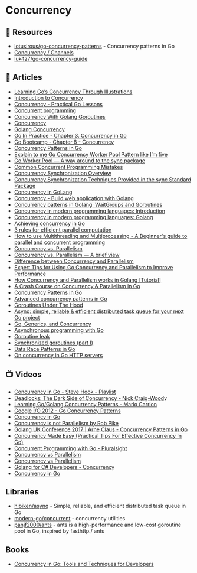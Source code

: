 # Concurrency

## 📘 Resources
- [lotusirous/go-concurrency-patterns](https://github.com/lotusirous/go-concurrency-patterns) - Concurrency patterns in Go
- [Concurrency / Channels](https://github.com/golang/go/wiki/Articles#concurrency--channels)
- [luk4z7/go-concurrency-guide](https://github.com/luk4z7/go-concurrency-guide)
## 📕 Articles
- [Learning Go’s Concurrency Through Illustrations](https://medium.com/@trevor4e/learning-gos-concurrency-through-illustrations-8c4aff603b3)
- [Introduction to Concurrency](https://golangbot.com/concurrency/)
- [Concurrency - Practical Go Lessons](https://www.practical-go-lessons.com/chap-30-concurrency)
- [Concurrent programming](https://yourbasic.org/golang/concurrent-programming/)
- [Concurrency With Golang Goroutines](https://tutorialedge.net/golang/concurrency-with-golang-goroutines/)
- [Concurrency](https://www.golang-book.com/books/intro/10)
- [Golang Concurrency](https://www.golangprograms.com/go-language/concurrency.html)
- [Go In Practice - Chapter 3. Concurrency in Go](https://livebook.manning.com/book/go-in-practice/chapter-3/)
- [Go Bootcamp - Chapter 8 - Concurrency](https://www.golangbootcamp.com/book/concurrency)
- [Concurrency Patterns in Go](https://dev.to/karankumarshreds/concurrency-patterns-in-go-3jfc)
- [Explain to me Go Concurrency Worker Pool Pattern like I’m five](https://itnext.io/explain-to-me-go-concurrency-worker-pool-pattern-like-im-five-e5f1be71e2b0)
- [Go Worker Pool — A way around to the sync package](https://itnext.io/refactor-go-worker-pool-a-way-around-to-the-sync-package-7d45b1afb768)
- [Common Concurrent Programming Mistakes](https://go101.org/article/concurrent-common-mistakes.html)
- [Concurrency Synchronization Overview](https://go101.org/article/concurrent-synchronization-overview.html)
- [Concurrency Synchronization Techniques Provided in the sync Standard Package](https://go101.org/article/concurrent-synchronization-more.html)
- [Concurrency in GoLang](https://golangdocs.com/concurrency-in-golang)
- [Concurrency - Build web application with Golang](https://astaxie.gitbooks.io/build-web-application-with-golang/content/en/02.7.html)
- [Concurrency patterns in Golang: WaitGroups and Goroutines](https://blog.logrocket.com/concurrency-patterns-golang-waitgroups-goroutines/)
- [Concurrency in modern programming languages: Introduction](https://deepu.tech/concurrency-in-modern-languages/)
- [Concurrency in modern programming languages: Golang](https://deepu.tech/concurrency-in-modern-languages-go/)
- [Achieving concurrency in Go](https://medium.com/rungo/achieving-concurrency-in-go-3f84cbf870ca)
- [3 rules for efficient parallel computation](https://yourbasic.org/golang/efficient-parallel-computation/)
- [How to use Multithreading and Multiprocessing - A Beginner's guide to parallel and concurrent programming](https://www.mineiros.io/blog/guide-to-multihreading-and-multiprocessing)
- [Concurrency vs. Parallelism](http://tutorials.jenkov.com/java-concurrency/concurrency-vs-parallelism.html)
- [Concurrency vs. Parallelism — A brief view](https://medium.com/@itIsMadhavan/concurrency-vs-parallelism-a-brief-review-b337c8dac350)
- [Difference between Concurrency and Parallelism](https://www.geeksforgeeks.org/difference-between-concurrency-and-parallelism/)
- [Expert Tips for Using Go Concurrency and Parallelism to Improve Performance](https://spiralscout.com/blog/understanding-concurrency-and-parallelism-in-golang)
- [How Concurrency and Parallelism works in Golang [Tutorial]](https://hub.packtpub.com/concurrency-and-parallelism-in-golang-tutorial/)
- [A Crash Course on Concurrency & Parallelism in Go](https://levelup.gitconnected.com/a-crash-course-on-concurrency-parallelism-in-go-8ea935c9b0f8)
- [Concurrency Patterns in Go](https://dev.to/karankumarshreds/concurrency-patterns-in-go-3jfc)
- [Advanced concurrency patterns in Go](https://dev.to/karanpratapsingh/advanced-concurrency-patterns-in-go-2je1)
- [Goroutines Under The Hood](https://osmh.dev/posts/goroutines-under-the-hood)
- [Asynq: simple, reliable & efficient distributed task queue for your next Go project](https://dev.to/koddr/asynq-simple-reliable-efficient-distributed-task-queue-for-your-next-go-project-4jhg)
- [Go, Generics, and Concurrency](https://medium.com/@jon_43067/go-generics-and-concurrency-d0dccab73a73)
- [Asynchronous programming with Go](https://medium.com/@gauravsingharoy/asynchronous-programming-with-go-546b96cd50c1)
- [Goroutine leak](https://medium.com/golangspec/goroutine-leak-400063aef468)
- [Synchronized goroutines (part I)](https://medium.com/golangspec/synchronized-goroutines-part-i-4fbcdd64a4ec)
- [Data Race Patterns in Go](https://www.uber.com/en-PT/blog/data-race-patterns-in-go/)
- [On concurrency in Go HTTP servers](https://eli.thegreenplace.net/2019/on-concurrency-in-go-http-servers/)
## 📺 Videos
- [Concurrency in Go - Steve Hook - Playlist](https://www.youtube.com/playlist?list=PLsc-VaxfZl4do3Etp_xQ0aQBoC-x5BIgJ)
- [Deadlocks: The Dark Side of Concurrency - Nick Craig-Wood](https://youtu.be/9j0oQkqzhAE)v
- [Learning Go/Golang Concurrency Patterns - Mario Carrion](https://www.youtube.com/playlist?list=PL7yAAGMOat_Fhj_px_DzNzTsXs-mRwv1t)
- [Google I/O 2012 - Go Concurrency Patterns](https://www.youtube.com/watch?v=f6kdp27TYZs)
- [Concurrency in Go](https://www.youtube.com/watch?v=LvgVSSpwND8)
- [Concurrency is not Parallelism by Rob Pike](https://www.youtube.com/watch?v=oV9rvDllKEg)
- [Golang UK Conference 2017 | Arne Claus - Concurrency Patterns in Go](https://www.youtube.com/watch?v=rDRa23k70CU)
- [Concurrency Made Easy (Practical Tips For Effective Concurrency In Go)](https://www.youtube.com/watch?v=DqHb5KBe7qI)
- [Concurrent Programming with Go - Pluralsight](https://www.pluralsight.com/courses/go-concurrent-programming)
- [Concurrency vs Parallelism](https://www.youtube.com/watch?v=FChZP09Ba4E)
- [Concurrency vs Parallelism](https://www.youtube.com/watch?v=Y1pgpn2gOSg)
- [Golang for C# Developers - Concurrency](https://www.youtube.com/watch?v=aEI7nIfvyRU)
- [Concurrency in Go](https://www.youtube.com/watch?v=LvgVSSpwND8)
## Libraries
- [hibiken/asynq](https://github.com/hibiken/asynq) - Simple, reliable, and efficient distributed task queue in Go
- [modern-go/concurrent](https://github.com/modern-go/concurrent) - concurrency utilities
- [panjf2000/ants](https://github.com/panjf2000/ants) - ants is a high-performance and low-cost goroutine pool in Go, inspired by fasthttp./ ants

## Books
- [Concurrency in Go: Tools and Techniques for Developers](https://www.amazon.com/Concurrency-Go-Tools-Techniques-Developers/dp/1491941197)